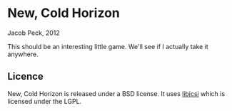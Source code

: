 # New, Cold Horizon
Jacob Peck, 2012

This should be an interesting little game.  We'll see if I actually take it anywhere.

## Licence
New, Cold Horizon is released under a BSD license.  It uses [libjcsi](http://slashie.net/libjcsi/) which is licensed under
the LGPL.

